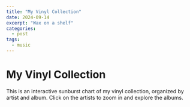 ```yaml
---
title: "My Vinyl Collection"
date: 2024-09-14
excerpt: "Wax on a shelf"
categories:
  - post
tags:
  - music
---
```


# My Vinyl Collection

This is an interactive sunburst chart of my vinyl collection, organized by artist and album. Click on the artists to zoom in and explore the albums.

<div id="chart" style="max-width: 960px; height: 960px; margin: auto;"></div>

<script src="https://d3js.org/d3.v6.min.js"></script>

<script>
    const width = 932;
    const radius = width / 6;

    const arc = d3.arc()
        .startAngle(d => d.x0)
        .endAngle(d => d.x1)
        .padAngle(d => Math.min((d.x1 - d.x0) / 2, 0.005))
        .padRadius(radius * 1.5)
        .innerRadius(d => d.y0 * radius)
        .outerRadius(d => Math.max(d.y0 * radius, d.y1 * radius - 1));

    const partition = data => {
        const root = d3.hierarchy(data)
            .sum(d => d.children ? 0 : 1)
            .sort((a, b) => b.value - a.value);
        return d3.partition()
            .size([2 * Math.PI, root.height + 1])
            (root);
    };

    function arcVisible(d) {
        return d.y1 <= 3 && d.y0 >= 1 && d.x1 > d.x0;
    }

    d3.json("https://your-github-repo/assets/discogs_d3_hierarchy.json").then(data => {
        const root = partition(data);
        root.each(d => d.current = d);

        const svg = d3.select("#chart")
            .append("svg")
            .attr("viewBox", [0, 0, width, width])
            .style("font", "10px sans-serif");

        const g = svg.append("g")
            .attr("transform", `translate(${width / 2},${width / 2})`);

        const path = g.append("g")
            .selectAll("path")
            .data(root.descendants().slice(1))
            .join("path")
            .attr("fill", d => { while (d.depth > 1) d = d.parent; return d3.interpolateRainbow(d.x0); })
            .attr("fill-opacity", d => arcVisible(d.current) ? (d.children ? 0.6 : 0.4) : 0)
            .attr("d", d => arc(d.current));

        path.filter(d => d.children)
            .style("cursor", "pointer")
            .on("click", clicked);

        function clicked(event, p) {
            root.each(d => d.target = {
                x0: Math.max(0, Math.min(1, (d.x0 - p.x0) / (p.x1 - p.x0))) * 2 * Math.PI,
                x1: Math.max(0, Math.min(1, (d.x1 - p.x0) / (p.x1 - p.x0))) * 2 * Math.PI,
                y0: Math.max(0, d.y0 - p.depth),
                y1: Math.max(0, d.y1 - p.depth)
            });

            const t = g.transition().duration(750);

            path.transition(t)
                .tween("data", d => {
                    const i = d3.interpolate(d.current, d.target);
                    return t => d.current = i(t);
                })
                .filter(function(d) { return +this.getAttribute("fill-opacity") || arcVisible(d.target); })
                .attr("fill-opacity", d => arcVisible(d.target) ? (d.children ? 0.6 : 0.4) : 0)
                .attrTween("d", d => () => arc(d.current));
        }
    });
</script>
